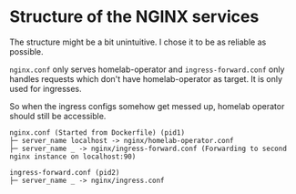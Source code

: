 # Structure of the NGINX services
The structure might be a bit unintuitive. I chose it to be as reliable as possible.

`nginx.conf` only serves homelab-operator and `ingress-forward.conf` only handles requests which don't have homelab-operator as target. It is only used for ingresses.

So when the ingress configs somehow get messed up, homelab operator should still be accessible.

```
nginx.conf (Started from Dockerfile) (pid1)
├─ server_name localhost -> nginx/homelab-operator.conf
├─ server_name _ -> nginx/ingress-forward.conf (Forwarding to second nginx instance on localhost:90)

ingress-forward.conf (pid2)
├─ server_name _ -> nginx/ingress.conf
```
